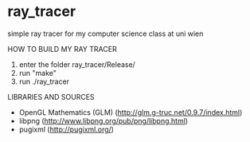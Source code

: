 # ray_tracer
simple ray tracer for my computer science class at uni wien

HOW TO BUILD MY RAY TRACER
1. enter the folder ray_tracer/Release/
2. run "make"
3. run ./ray_tracer

LIBRARIES AND SOURCES
* OpenGL Mathematics (GLM)
(http://glm.g-truc.net/0.9.7/index.html)
* libpng 
(http://www.libpng.org/pub/png/libpng.html)
* pugixml 
(http://pugixml.org/)
